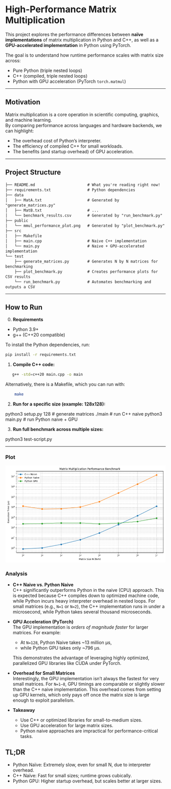 # High-Performance Matrix Multiplication

This project explores the performance differences between **naïve implementations** of matrix multiplication in Python and C++, as well as a **GPU-accelerated implementation** in Python using PyTorch.  

The goal is to understand how runtime performance scales with matrix size across:
- Pure Python (triple nested loops)
- C++ (compiled, triple nested loops)
- Python with GPU acceleration (PyTorch `torch.matmul`)

---

## Motivation
Matrix multiplication is a core operation in scientific computing, graphics, and machine learning.  
By comparing performance across languages and hardware backends, we can highlight:
- The overhead cost of Python’s interpreter.
- The efficiency of compiled C++ for small workloads.
- The benefits (and startup overhead) of GPU acceleration.

---

## Project Structure
```text
├── README.md                       # What you're reading right now!
├── requirements.txt                # Python dependencies
├── data
│   ├── MatA.txt                    # Generated by "generate_matrices.py"
│   ├── MatB.txt                    # ...
│   └── benchmark_results.csv       # Generated by "run_benchmark.py"
├── public
│   └── mmul_performance_plot.png   # Generated by "plot_benchmark.py"
├── src
│   ├── Makefile
│   ├── main.cpp                    # Naive C++ implementation
│   └── main.py                     # Naive + GPU-accelerated implementation
└── test
    ├── generate_matrices.py        # Generates N by N matrices for benchmarking
    ├── plot_benchmark.py           # Creates performance plots for CSV results
    └── run_benchmark.py            # Automates benchmarking and outputs a CSV
```

---

## How to Run

0. **Requirements**
- Python 3.9+
- g++ (C++20 compatible)

To install the Python dependencies, run:

```bash
pip install -r requirements.txt
```

1. **Compile C++ code:**
```bash
   g++ -std=c++20 main.cpp -o main
```

Alternatively, there is a Makefile, which you can run with:

```bash
    make
```

2. **Run for a specific size (example: 128x128):**

python3 setup.py 128      # generate matrices
./main                    # run C++ naive
python3 main.py           # run Python naive + GPU

3. **Run full benchmark across multiple sizes:**

python3 test-script.py

---

### Plot

![Benchmark Results](public/mmul_performance_plot.png)

### Analysis

- **C++ Naive vs. Python Naive**  
  C++ significantly outperforms Python in the naive (CPU) approach. This is expected because C++ compiles down to optimized machine code, while Python incurs heavy interpreter overhead in nested loops. For small matrices (e.g., `N=1` or `N=2`), the C++ implementation runs in under a microsecond, while Python takes several thousand microseconds.

- **GPU Acceleration (PyTorch)**  
  The GPU implementation is *orders of magnitude faster* for larger matrices. For example:
  - At `N=128`, Python Naive takes ~13 million µs,  
  - while Python GPU takes only ~796 µs.  

  This demonstrates the advantage of leveraging highly optimized, parallelized GPU libraries like CUDA under PyTorch.

- **Overhead for Small Matrices**  
  Interestingly, the GPU implementation isn’t always the fastest for very small matrices. For `N=1–8`, GPU timings are comparable or slightly slower than the C++ naive implementation. This overhead comes from setting up GPU kernels, which only pays off once the matrix size is large enough to exploit parallelism.

- **Takeaway**  
  - Use C++ or optimized libraries for small-to-medium sizes.  
  - Use GPU acceleration for large matrix sizes.  
  - Python naive approaches are impractical for performance-critical tasks.

## TL;DR
- Python Naïve: Extremely slow, even for small N, due to interpreter overhead.
- C++ Naïve: Fast for small sizes; runtime grows cubically.
- Python GPU: Higher startup overhead, but scales better at larger sizes.
